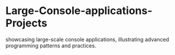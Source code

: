 # Large-Console-applications-Projects
showcasing large-scale console applications, illustrating advanced programming patterns and practices.
